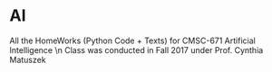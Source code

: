 # AI

All the HomeWorks (Python Code + Texts) for CMSC-671 Artificial Intelligence \n
Class was conducted in Fall 2017 under Prof. Cynthia Matuszek
